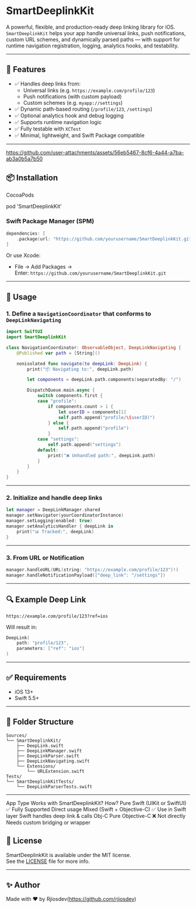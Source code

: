 # SmartDeeplinkKit

A powerful, flexible, and production-ready deep linking library for iOS.  
`SmartDeeplinkKit` helps your app handle universal links, push notifications, custom URL schemes, and dynamically parsed paths — with support for runtime navigation registration, logging, analytics hooks, and testability.

---

## 🚀 Features

- ✅ Handles deep links from:
  - Universal links (e.g. `https://example.com/profile/123`)
  - Push notifications (with custom payload)
  - Custom schemes (e.g. `myapp://settings`)
- ✅ Dynamic path-based routing (`/profile/123`, `/settings`)
- ✅ Optional analytics hook and debug logging
- ✅ Supports runtime navigation logic
- ✅ Fully testable with `XCTest`
- ✅ Minimal, lightweight, and Swift Package compatible

---

https://github.com/user-attachments/assets/56eb5467-8cf6-4a44-a7ba-ab3a0b5a7b50



## 📦 Installation

CocoaPods

pod 'SmartDeeplinkKit'

### Swift Package Manager (SPM)

```swift
dependencies: [
    .package(url: "https://github.com/yourusername/SmartDeeplinkKit.git", from: "1.0.0")
]
```

Or use Xcode:

- File → Add Packages →  
  Enter: `https://github.com/yourusername/SmartDeeplinkKit.git`

---

## 🧠 Usage

### 1. Define a `NavigationCoordinator` that conforms to `DeepLinkNavigating`

```swift
import SwiftUI
import SmartDeeplinkKit

class NavigationCoordinator: ObservableObject, DeepLinkNavigating {
    @Published var path = [String]()

    nonisolated func navigate(to deepLink: DeepLink) {
        print("📦 Navigating to:", deepLink.path)

        let components = deepLink.path.components(separatedBy: "/")

        DispatchQueue.main.async {
            switch components.first {
            case "profile":
                if components.count > 1 {
                    let userID = components[1]
                    self.path.append("profile/\(userID)")
                } else {
                    self.path.append("profile")
                }
            case "settings":
                self.path.append("settings")
            default:
                print("❌ Unhandled path:", deepLink.path)
            }
        }
    }
}
```

---

### 2. Initialize and handle deep links

```swift
let manager = DeepLinkManager.shared
manager.setNavigator(yourCoordinatorInstance)
manager.setLogging(enabled: true)
manager.setAnalyticsHandler { deepLink in
    print("📊 Tracked:", deepLink)
}
```

---

### 3. From URL or Notification

```swift
manager.handleURL(URL(string: "https://example.com/profile/123")!)
manager.handleNotificationPayload(["deep_link": "/settings"])
```

---

## 🔍 Example Deep Link

```text
https://example.com/profile/123?ref=ios
```

Will result in:

```swift
DeepLink(
    path: "profile/123",
    parameters: ["ref": "ios"]
)
```

---

## ✅ Requirements

- iOS 13+
- Swift 5.5+

---

## 📂 Folder Structure

```
Sources/
└── SmartDeeplinkKit/
    ├── DeepLink.swift
    ├── DeepLinkManager.swift
    ├── DeepLinkParser.swift
    ├── DeepLinkNavigating.swift
    └── Extensions/
        └── URLExtension.swift
Tests/
└── SmartDeeplinkKitTests/
    └── DeepLinkParserTests.swift
```

---

App Type	Works with SmartDeeplinkKit?	How?
Pure Swift (UIKit or SwiftUI)	✅ Fully Supported	Direct usage
Mixed (Swift + Objective-C)	✅ Use in Swift layer	Swift handles deep link & calls Obj-C
Pure Objective-C	❌ Not directly	Needs custom bridging or wrapper

## 📄 License

SmartDeeplinkKit is available under the MIT license.  
See the [LICENSE](./LICENSE) file for more info.

---

## ✨ Author

Made with ❤️ by Rjiosdev(https://github.com/rjiosdev)
